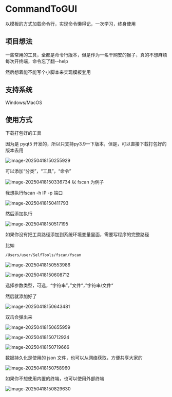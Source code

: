 # CommandToGUI

以模板的方式加载命令行，实现命令懒得记，一次学习，终身使用

## 项目想法

一些常用的工具，全都是命令行版本，但是作为一名干网安的猴子，真的不想麻烦每次开终端，命令忘了翻--help

然后想着能不能写个小脚本来实现模板套用

## 支持系统

Windows/MacOS

## 使用方式

下载打包好的工具

因为是 pyqt5 开发的，所以只支持py3.9一下版本，但是，可以直接下载打包好的版本去用

![image-20250418150255929](./assets/image-20250418150255929.png)



可以添加“分类”，“工具”，“命令”

![image-20250418150336734](./assets/image-20250418150336734.png)
以 fscan 为例子

我想执行fscan -h IP -p 端口

![image-20250418150411793](./assets/image-20250418150411793.png)

然后添加执行

![image-20250418150517195](./assets/image-20250418150517195.png)

如果你没有把工具路径添加到系统环境变量里面，需要写程序的完整路径

比如

```bash
/Users/user/SelfTools/fscan/fscan
```



![image-20250418150553986](./assets/image-20250418150553986.png)

![image-20250418150608712](./assets/image-20250418150608712.png)

选择参数类型，可选，“字符串”，”文件“，”字符串/文件“

然后就添加好了

![image-20250418150643481](./assets/image-20250418150643481.png)

双击会弹出来

![image-20250418150655959](./assets/image-20250418150655959.png)

![image-20250418150712924](./assets/image-20250418150712924.png)

![image-20250418150719666](./assets/image-20250418150719666.png)

数据持久化是使用的 json 文件，也可以从网络获取，方便共享大家的

![image-20250418150758960](./assets/image-20250418150758960.png)

如果你不想使用内置的终端，也可以使用外部终端

![image-20250418150829630](./assets/image-20250418150829630.png)

## 